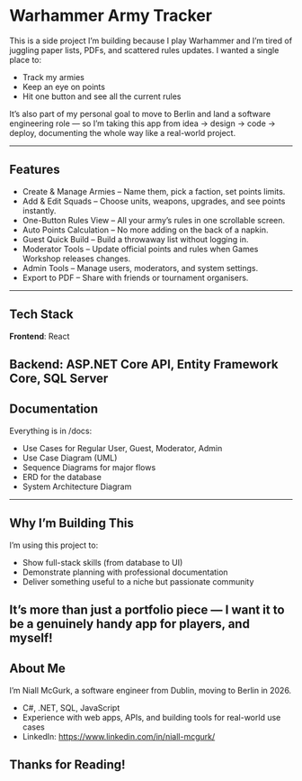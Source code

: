 # Warhammer Army Tracker

This is a side project I’m building because I play Warhammer and I’m tired of juggling paper lists, PDFs, and scattered rules updates. I wanted a single place to:  
- Track my armies  
- Keep an eye on points  
- Hit one button and see all the current rules

It’s also part of my personal goal to move to Berlin and land a software engineering role — so I’m taking this app from idea → design → code → deploy, documenting the whole way like a real-world project.

---

## Features

- Create & Manage Armies – Name them, pick a faction, set points limits.  
- Add & Edit Squads – Choose units, weapons, upgrades, and see points instantly.  
- One-Button Rules View – All your army’s rules in one scrollable screen.  
- Auto Points Calculation – No more adding on the back of a napkin.  
- Guest Quick Build – Build a throwaway list without logging in.  
- Moderator Tools – Update official points and rules when Games Workshop releases changes.  
- Admin Tools – Manage users, moderators, and system settings.  
- Export to PDF – Share with friends or tournament organisers.
---

## Tech Stack

**Frontend**: React

**Backend**: ASP.NET Core API, Entity Framework Core, SQL Server  
---

## Documentation

Everything is in /docs:  
- Use Cases for Regular User, Guest, Moderator, Admin  
- Use Case Diagram (UML)  
- Sequence Diagrams for major flows  
- ERD for the database  
- System Architecture Diagram
---

## Why I’m Building This

I’m using this project to:  
- Show full-stack skills (from database to UI)  
- Demonstrate planning with professional documentation  
- Deliver something useful to a niche but passionate community

It’s more than just a portfolio piece — I want it to be a genuinely handy app for players, and myself!
---

## About Me

I’m Niall McGurk, a software engineer from Dublin, moving to Berlin in 2026.
- C#, .NET, SQL, JavaScript  
- Experience with web apps, APIs, and building tools for real-world use cases  
- LinkedIn: https://www.linkedin.com/in/niall-mcgurk/

## Thanks for Reading!
